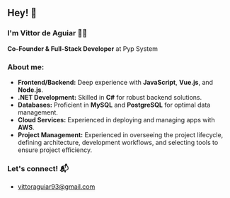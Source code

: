## Hey! 🖖

### I'm Vittor de Aguiar 🐱‍👤

**Co-Founder & Full-Stack Developer** at Pyp System

### About me:

- **Frontend/Backend:** Deep experience with **JavaScript**, **Vue.js**, and **Node.js**.
- **.NET Development:** Skilled in **C#** for robust backend solutions.
- **Databases:** Proficient in **MySQL** and **PostgreSQL** for optimal data management.
- **Cloud Services:** Experienced in deploying and managing apps with **AWS**.
- **Project Management:** Experienced in overseeing the project lifecycle, defining architecture, development workflows, and selecting tools to ensure project efficiency.

### Let's connect! 📬
- vittoraguiar93@gmail.com
